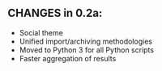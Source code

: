 ## CHANGES in 0.2a:

- Social theme
- Unified import/archiving methodologies
- Moved to Python 3 for all Python scripts
- Faster aggregation of results


